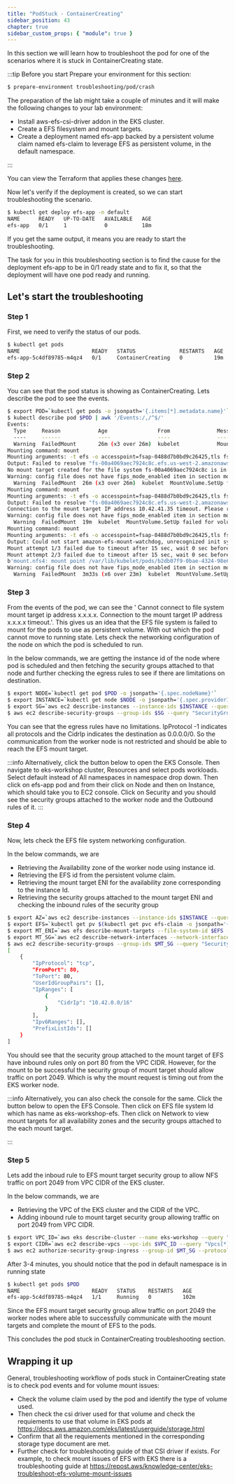 ```yaml
---
title: "PodStuck - ContainerCreating"
sidebar_position: 43
chapter: true
sidebar_custom_props: { "module": true }
---
```


In this section we will learn how to troubleshoot the pod for one of the scenarios where it is stuck in ContainerCreating state.

:::tip Before you start
Prepare your environment for this section:

```bash timeout=600 wait=300
$ prepare-environment troubleshooting/pod/crash
```

The preparation of the lab might take a couple of minutes and it will make the following changes to your lab environment:

- Install aws-efs-csi-driver addon in the EKS cluster.
- Create a EFS filesystem and mount targets.
- Create a deployment named efs-app backed by a persistent volume claim named efs-claim to leverage EFS as persistent volume, in the default namespace.


:::

You can view the Terraform that applies these changes [here](https://github.com/VAR::MANIFESTS_OWNER/VAR::MANIFESTS_REPOSITORY/tree/VAR::MANIFESTS_REF/manifests/modules/troubleshooting/pod/crash/.workshop/terraform).

Now let's verify if the deployment is created, so we can start troubleshooting the scenario.

```bash
$ kubectl get deploy efs-app -n default
NAME      READY   UP-TO-DATE   AVAILABLE   AGE
efs-app   0/1     1            0           18m
```

If you get the same output, it means you are ready to start the troubleshooting.

The task for you in this troubleshooting section is to find the cause for the deployment efs-app to be in 0/1 ready state and to fix it, so that the deployment will have one pod ready and running.

## Let's start the troubleshooting

### Step 1

First, we need to verify the status of our pods.

```bash
$ kubectl get pods
NAME                       READY   STATUS              RESTARTS   AGE
efs-app-5c4df89785-m4qz4   0/1     ContainerCreating   0          19m
```

### Step 2

You can see that the pod status is showing as ContainerCreating. Lets describe the pod to see the events.

```bash expectError=true
$ export POD=`kubectl get pods -o jsonpath='{.items[*].metadata.name}'`
$ kubectl describe pod $POD | awk '/Events:/,/^$/'
Events:
  Type     Reason            Age                From               Message
  ----     ------            ----               ----               -------
  Warning  FailedMount       26m (x3 over 26m)  kubelet            MountVolume.SetUp failed for volume "pvc-719c8ef2-5bdb-4638-b4db-7d59b53d21f0" : rpc error: code = Internal desc = Could not mount "fs-00a4069aec7924c8c:/" at "/var/lib/kubelet/pods/b2db07f9-0bae-4324-98e6-e4c978a0bef5/volumes/kubernetes.io~csi/pvc-719c8ef2-5bdb-4638-b4db-7d59b53d21f0/mount": mount failed: exit status 1
Mounting command: mount
Mounting arguments: -t efs -o accesspoint=fsap-0488d7b0bd9c26425,tls fs-00a4069aec7924c8c:/ /var/lib/kubelet/pods/b2db07f9-0bae-4324-98e6-e4c978a0bef5/volumes/kubernetes.io~csi/pvc-719c8ef2-5bdb-4638-b4db-7d59b53d21f0/mount
Output: Failed to resolve "fs-00a4069aec7924c8c.efs.us-west-2.amazonaws.com". The file system mount target ip address cannot be found, please pass mount target ip address via mount options. 
No mount target created for the file system fs-00a4069aec7924c8c is in available state yet, please retry in 5 minutes.
Warning: config file does not have fips_mode_enabled item in section mount.. You should be able to find a new config file in the same folder as current config file /etc/amazon/efs/efs-utils.conf. Consider update the new config file to latest config file. Use the default value [fips_mode_enabled = False].Warning: config file does not have fips_mode_enabled item in section mount.. You should be able to find a new config file in the same folder as current config file /etc/amazon/efs/efs-utils.conf. Consider update the new config file to latest config file. Use the default value [fips_mode_enabled = False].
  Warning  FailedMount  26m (x3 over 26m)  kubelet  MountVolume.SetUp failed for volume "pvc-719c8ef2-5bdb-4638-b4db-7d59b53d21f0" : rpc error: code = Internal desc = Could not mount "fs-00a4069aec7924c8c:/" at "/var/lib/kubelet/pods/b2db07f9-0bae-4324-98e6-e4c978a0bef5/volumes/kubernetes.io~csi/pvc-719c8ef2-5bdb-4638-b4db-7d59b53d21f0/mount": mount failed: exit status 1
Mounting command: mount
Mounting arguments: -t efs -o accesspoint=fsap-0488d7b0bd9c26425,tls fs-00a4069aec7924c8c:/ /var/lib/kubelet/pods/b2db07f9-0bae-4324-98e6-e4c978a0bef5/volumes/kubernetes.io~csi/pvc-719c8ef2-5bdb-4638-b4db-7d59b53d21f0/mount
Output: Failed to resolve "fs-00a4069aec7924c8c.efs.us-west-2.amazonaws.com". Cannot connect to file system mount target ip address 10.42.41.35. 
Connection to the mount target IP address 10.42.41.35 timeout. Please retry in 5 minutes if the mount target is newly created. Otherwise check your VPC and security group configuration to ensure your file system is reachable via TCP port 2049 from your instance.
Warning: config file does not have fips_mode_enabled item in section mount.. You should be able to find a new config file in the same folder as current config file /etc/amazon/efs/efs-utils.conf. Consider update the new config file to latest config file. Use the default value [fips_mode_enabled = False].Warning: config file does not have fips_mode_enabled item in section mount.. You should be able to find a new config file in the same folder as current config file /etc/amazon/efs/efs-utils.conf. Consider update the new config file to latest config file. Use the default value [fips_mode_enabled = False].
  Warning  FailedMount  19m  kubelet  MountVolume.SetUp failed for volume "pvc-719c8ef2-5bdb-4638-b4db-7d59b53d21f0" : rpc error: code = Internal desc = Could not mount "fs-00a4069aec7924c8c:/" at "/var/lib/kubelet/pods/b2db07f9-0bae-4324-98e6-e4c978a0bef5/volumes/kubernetes.io~csi/pvc-719c8ef2-5bdb-4638-b4db-7d59b53d21f0/mount": mount failed: exit status 32
Mounting command: mount
Mounting arguments: -t efs -o accesspoint=fsap-0488d7b0bd9c26425,tls fs-00a4069aec7924c8c:/ /var/lib/kubelet/pods/b2db07f9-0bae-4324-98e6-e4c978a0bef5/volumes/kubernetes.io~csi/pvc-719c8ef2-5bdb-4638-b4db-7d59b53d21f0/mount
Output: Could not start amazon-efs-mount-watchdog, unrecognized init system "aws-efs-csi-dri"
Mount attempt 1/3 failed due to timeout after 15 sec, wait 0 sec before next attempt.
Mount attempt 2/3 failed due to timeout after 15 sec, wait 0 sec before next attempt.
b'mount.nfs4: mount point /var/lib/kubelet/pods/b2db07f9-0bae-4324-98e6-e4c978a0bef5/volumes/kubernetes.io~csi/pvc-719c8ef2-5bdb-4638-b4db-7d59b53d21f0/mount does not exist'
Warning: config file does not have fips_mode_enabled item in section mount.. You should be able to find a new config file in the same folder as current config file /etc/amazon/efs/efs-utils.conf. Consider update the new config file to latest config file. Use the default value [fips_mode_enabled = False].Warning: config file does not have retry_nfs_mount_command item in section mount.. You should be able to find a new config file in the same folder as current config file /etc/amazon/efs/efs-utils.conf. Consider update the new config file to latest config file. Use the default value [retry_nfs_mount_command = True].
  Warning  FailedMount  3m33s (x6 over 23m)  kubelet  MountVolume.SetUp failed for volume "pvc-719c8ef2-5bdb-4638-b4db-7d59b53d21f0" : rpc error: code = DeadlineExceeded desc = context deadline exceeded
```

### Step 3

From the events of the pod, we can see the ' Cannot connect to file system mount target ip address x.x.x.x. 
Connection to the mount target IP address x.x.x.x timeout.'. This gives us an idea that the EFS file system is failed to mount for the pods to use as persistent volume. With out which the pod cannot move to running state. Lets check the networking configuration of the node on which the pod is scheduled to run.

In the below commands, we are getting the instance id of the node where pod is scheduled and then fetching the security groups attached to that node and further checking the egress rules to see if there are limitations on destination.

```bash
$ export NODE=`kubectl get pod $POD -o jsonpath='{.spec.nodeName}'`
$ export INSTANCE=`kubectl get node $NODE -o jsonpath='{.spec.providerID}' | cut -d'/' -f5`
$ export SG=`aws ec2 describe-instances --instance-ids $INSTANCE --query "Reservations[].Instances[].SecurityGroups[].GroupId" --output text`
$ aws ec2 describe-security-groups --group-ids $SG --query "SecurityGroups[].IpPermissionsEgress[]"
```
You can see that the egress rules have no limitations. IpProtocol -1 indicates all protocols and the CidrIp indicates the destination as 0.0.0.0/0. So the communication from the worker node is not restricted and should be able to reach the EFS mount target.

:::info
Alternatively, click the button below to open the EKS Console. Then navigate to eks-workshop cluster, Resources and select pods workloads. Select default instead of All namespaces in namespace drop down. Then click on efs-app pod and from their click on Node and then on Instance, which should take you to EC2 console. Click on Security and you should see the security groups attached to the worker node and the Outbound rules of it.
<ConsoleButton
  url="https://us-west-2.console.aws.amazon.com/eks/home?region=us-west-2#/clusters/eks-workshop"
  service="eks"
  label="Open EKS Console Tab"
/>
:::

### Step 4

Now, lets check the EFS file system networking configuration.

In the below commands, we are 
- Retrieving the Availability zone of the worker node using instance id. 
- Retrieving the EFS id from the persistent volume claim.
- Retrieving the mount target ENI for the availability zone corresponding to the instance Id.
- Retrieving the security groups attached to the mount target ENI and checking the inbound rules of the security group

```bash
$ export AZ=`aws ec2 describe-instances --instance-ids $INSTANCE --query "Reservations[*].Instances[*].[Placement.AvailabilityZone]" --output text`
$ export EFS=`kubectl get pv $(kubectl get pvc efs-claim -o jsonpath='{.spec.volumeName}') -o jsonpath='{.spec.csi.volumeHandle}' | cut -d':' -f1`
$ export MT_ENI=`aws efs describe-mount-targets --file-system-id $EFS --query "MountTargets[?AvailabilityZoneName=='$AZ'].[NetworkInterfaceId]" --output text`
$ export MT_SG=`aws ec2 describe-network-interfaces --network-interface-ids $MT_ENI --query "NetworkInterfaces[*].[Groups[*].GroupId]" --output text`
$ aws ec2 describe-security-groups --group-ids $MT_SG --query "SecurityGroups[].IpPermissions[]"
[
    {
        "IpProtocol": "tcp",
        "FromPort": 80,
        "ToPort": 80,
        "UserIdGroupPairs": [],
        "IpRanges": [
            {
                "CidrIp": "10.42.0.0/16"
            }
        ],
        "Ipv6Ranges": [],
        "PrefixListIds": []
    }
]
```

You should see that the security group attached to the mount target of EFS have inbound rules only on port 80 from the VPC CIDR. However, for the mount to be successful the security group of mount target should allow traffic on port 2049. Which is why the mount request is timing out from the EKS worker node.


:::info
Alternatively, you can also check the console for the same. Click the button below to open the EFS Console. Then click on EFS file system Id which has name as eks-workshop-efs. Then click on Network to view mount targets for all availability zones and the security groups attached to the each mount target.

<ConsoleButton
  url="https://us-west-2.console.aws.amazon.com/efs/home?region=us-west-2#/file-systems"
  service="efs"
  label="Open EFS Console Tab"
/>
:::

### Step 5

Lets add the inboud rule to EFS mount target security group to allow NFS traffic on port 2049 from VPC CIDR of the EKS cluster.

In the below commands, we are

- Retrieving the VPC of the EKS cluster and the CIDR of the VPC.
- Adding inbound rule to mount target security group allowing traffic on port 2049 from VPC CIDR.

```bash
$ export VPC_ID=`aws eks describe-cluster --name eks-workshop --query "cluster.resourcesVpcConfig.vpcId" --output text`
$ export CIDR=`aws ec2 describe-vpcs --vpc-ids $VPC_ID --query "Vpcs[*].CidrBlock" --output text`
$ aws ec2 authorize-security-group-ingress --group-id $MT_SG --protocol tcp --port 2049 --cidr $CIDR
```
After 3-4 minutes, you should notice that the pod in default namespace is in running state 

```bash timeout=180 hook=fix-3 hookTimeout=600
$ kubectl get pods $POD
NAME                       READY   STATUS    RESTARTS   AGE
efs-app-5c4df89785-m4qz4   1/1     Running   0          102m
```

Since the EFS mount target security group allow traffic on port 2049 the worker nodes where able to successfully communicate with the mount targets and complete the mount of EFS to the pods.

This concludes the pod stuck in ContainerCreating troubleshooting section.

## Wrapping it up

General, troubleshooting workflow of pods stuck in ContainerCreating state is to check pod events and for volume mount issues:

- Check the volume claim used by the pod and identify the type of volume used.
- Then check the csi driver used for that volume and check the requiements to use that volume in EKS pods at https://docs.aws.amazon.com/eks/latest/userguide/storage.html
- Confirm that all the requiements mentioned in the corresponding storage type document are met.
- Further check for troubleshooting guide of that CSI driver if exists. For example, to check mount issues of EFS with EKS there is a troubleshooting guide at https://repost.aws/knowledge-center/eks-troubleshoot-efs-volume-mount-issues

